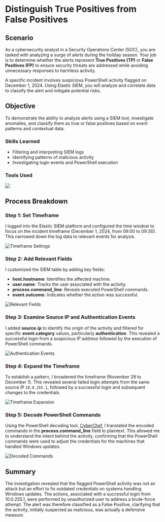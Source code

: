 # Distinguish True Positives from False Positives

## Scenario

As a cybersecurity analyst in a Security Operations Center (SOC), you are tasked with analyzing a surge of alerts during the holiday season. Your job is to determine whether the alerts represent **True Positives (TP)** or **False Positives (FP)** to ensure security threats are addressed while avoiding unnecessary responses to harmless activity.

A specific incident involves suspicious PowerShell activity flagged on December 1, 2024. Using Elastic SIEM, you will analyze and correlate data to classify the alert and mitigate potential risks.

## Objective

To demonstrate the ability to analyze alerts using a SIEM tool, investigate anomalies, and classify them as true or false positives based on event patterns and contextual data.

### Skills Learned

- Filtering and interpreting SIEM logs
- Identifying patterns of malicious activity
- Investigating login events and PowerShell execution

### Tools Used

<img src="https://img.shields.io/badge/-Elastic%20SIEM-005571?style=for-the-badge&logo=elastic&logoColor=white"/>

## Process Breakdown

### Step 1: Set Timeframe

I logged into the Elastic SIEM platform and configured the time window to focus on the incident timeframe (December 1, 2024, from 09:00 to 09:30). This narrowed down the log data to relevant events for analysis.

![Timeframe Settings](https://github.com/user-attachments/assets/9cfa9361-aacb-4eac-8c8e-5d36fcb72de4)


### Step 2: Add Relevant Fields

I customized the SIEM table by adding key fields:
- **host.hostname**: Identifies the affected machine.
- **user.name**: Tracks the user associated with the activity.
- **process.command_line**: Reveals executed PowerShell commands.
- **event.outcome**: Indicates whether the action was successful.

![Relevant Fields](https://github.com/user-attachments/assets/707ed6a5-aa6f-4ede-bd26-53a04bc8d4c3)



### Step 3: Examine Source IP and Authentication Events

I added **source.ip** to identify the origin of the activity and filtered for specific **event.category** values, particularly **authentication**. This revealed a successful login from a suspicious IP address followed by the execution of PowerShell commands.

![Authentication Events](https://github.com/user-attachments/assets/25998a52-6175-46ea-8c29-adac349d21ab)


### Step 4: Expand the Timeframe

To establish a pattern, I broadened the timeframe (November 29 to December 1). This revealed several failed login attempts from the same source IP `10.0.255.1`, followed by a successful login and subsequent changes to the credentials.

![Timeframe Expansion](https://github.com/user-attachments/assets/b5252620-60ea-4931-8655-78c43c1fc4e4)


### Step 5: Decode PowerShell Commands

Using the PowerShell decoding tool, <a href="https://gchq.github.io/CyberChef/">CyberChef</a>, I translated the encoded commands in the **process.command_line** field to plaintext. This allowed me to understand the intent behind the activity, confirming that the PowerShell commands were used to adjust the credentials for the machines that handled Windows updates.

![Decoded Commands](https://github.com/user-attachments/assets/4bc87627-6765-48af-be6e-e866f62d4e2f)



## Summary

The investigation revealed that the flagged PowerShell activity was not an attack but an effort to fix outdated credentials on systems handling Windows updates. The actions, associated with a successful login from 10.0.255.1, were performed by unauthorized user to address a brute-force attempt. The alert was therefore classified as a False Positive, clarifying that the activity, initially suspected as malicious, was actually a defensive measure.

